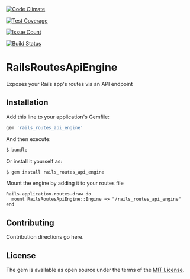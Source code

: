 [![Code Climate](https://codeclimate.com/github/ForwardFinancing/rails_routes_api_engine/badges/gpa.svg)](https://codeclimate.com/github/ForwardFinancing/rails_routes_api_engine)

[![Test Coverage](https://codeclimate.com/github/ForwardFinancing/rails_routes_api_engine/badges/coverage.svg)](https://codeclimate.com/github/ForwardFinancing/rails_routes_api_engine/coverage)

[![Issue Count](https://codeclimate.com/github/ForwardFinancing/rails_routes_api_engine/badges/issue_count.svg)](https://codeclimate.com/github/ForwardFinancing/rails_routes_api_engine)

[![Build Status](https://travis-ci.org/ForwardFinancing/rails_routes_api_engine.svg?branch=master)](https://travis-ci.org/ForwardFinancing/rails_routes_api_engine)


# RailsRoutesApiEngine

Exposes your Rails app's routes via an API endpoint

## Installation
Add this line to your application's Gemfile:

```ruby
gem 'rails_routes_api_engine'
```

And then execute:
```bash
$ bundle
```

Or install it yourself as:
```bash
$ gem install rails_routes_api_engine
```

Mount the engine by adding it to your routes file

```
Rails.application.routes.draw do
  mount RailsRoutesApiEngine::Engine => "/rails_routes_api_engine"
end
```

## Contributing
Contribution directions go here.

## License
The gem is available as open source under the terms of the [MIT License](http://opensource.org/licenses/MIT).
